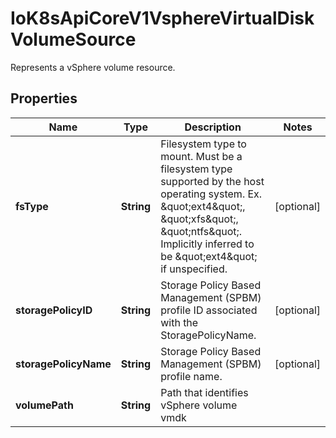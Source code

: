 

# IoK8sApiCoreV1VsphereVirtualDiskVolumeSource

Represents a vSphere volume resource.
## Properties

Name | Type | Description | Notes
------------ | ------------- | ------------- | -------------
**fsType** | **String** | Filesystem type to mount. Must be a filesystem type supported by the host operating system. Ex. \&quot;ext4\&quot;, \&quot;xfs\&quot;, \&quot;ntfs\&quot;. Implicitly inferred to be \&quot;ext4\&quot; if unspecified. |  [optional]
**storagePolicyID** | **String** | Storage Policy Based Management (SPBM) profile ID associated with the StoragePolicyName. |  [optional]
**storagePolicyName** | **String** | Storage Policy Based Management (SPBM) profile name. |  [optional]
**volumePath** | **String** | Path that identifies vSphere volume vmdk | 



